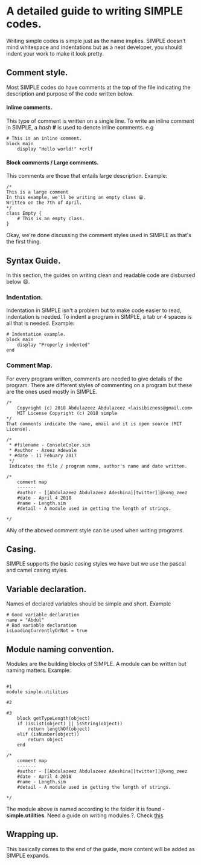 # A detailed guide to writing SIMPLE codes.
Writing simple codes is simple just as the name implies. SIMPLE doesn't mind whitespace and indentations but as a neat developer, you should indent your work to make it look pretty.

## Comment style.
Most SIMPLE codes do have comments at the top of the file indicating the description and purpose of the code written below.
#### Inlime comments.
This type of comment is written on a single line.
To write an inline comment in SIMPLE, a *hash* **#** is used to denote inline comments. e.g
```
# This is an inline comment.
block main 
    display "Hello world!" +crlf
```
#### Block comments / Large comments.
This comments are those that entails large description. Example:
```
/*
This is a large comment
In this example, we'll be writing an empty class 😁.
Written on the 7th of April.
*/
class Empty {
    # This is an empty class.
}
```

Okay, we're done discussing the comment styles used in SIMPLE as that's the first thing.

## Syntax Guide.
In this section, the guides on writing clean and readable code are disbursed below 😄.

### Indentation.
Indentation in SIMPLE isn't a problem but to make code easier to read, indentation is needed. To indent a program in SIMPLE, a tab or 4 spaces is all that is needed. Example:
```
# Indentation example.
block main
    display "Properly indented"
end
```
### Comment Map.
For every program written, comments are needed to give details of the program. There are different styles of commenting on a program but these are the ones used mostly in SIMPLE.
```Comment style one.
/* 
	Copyright (c) 2018 Abdulazeez Abdulazeez <laisibizness@gmail.com> 
	MIT License Copyright (c) 2018 simple 
*/
That comments indicate the name, email and it is open source (MIT License).
```
```Comment style two
/* 
 * #filename - ConsoleColor.sim
 * #author - Azeez Adewale
 * #date - 11 Febuary 2017
 */
 Indicates the file / program name, author's name and date written.
```
``` Comment style three
/*
    comment map
    -------
    #author - [[Abdulazeez Abdulazeez Adeshina][twitter]]@kvng_zeez
    #date - April 4 2018
    #name - Length.sim
    #detail - A module used in getting the length of strings.

*/
```
ANy of the aboved comment style can be used when writing programs.

## Casing.
SIMPLE supports the basic casing styles we have but we use the pascal and camel casing styles.

## Variable declaration.
Names of declared variables should be simple and short. Example
```
# Good variable declaration
name = "Abdul"
# Bad variable declaration
isLoadingCurrentlyOrNot = true
```

## Module naming convention.
Modules are the building blocks of SIMPLE. A module can be written but naming matters. Example:
```

#1
module simple.utilities

#2

#3
    block getTypeLength(object)
    if (isList(object) || isString(object))
        return lengthOf(object)
    elif (isNumber(object))
        return object
    end

/*
    comment map
    -------
    #author - [[Abdulazeez Abdulazeez Adeshina][twitter]]@kvng_zeez
    #date - April 4 2018
    #name - Length.sim
    #detail - A module used in getting the length of strings.

*/
```
The module above is named according to the folder it is found - **simple.utilities**.
Need a guide on writing modules ?. Check [this](Simple-Mini-Tutorial-v1.0.md)

## Wrapping up.
This basically comes to the end of the guide, more content will be added as SIMPLE expands.